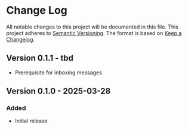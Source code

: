 # Change Log

All notable changes to this project will be documented in this file.
This project adheres to [Semantic Versioning](http://semver.org/).
The format is based on [Keep a Changelog](http://keepachangelog.com/).

## Version 0.1.1 - tbd

- Prerequisite for inboxing messages

## Version 0.1.0 - 2025-03-28

### Added

- Initial release
